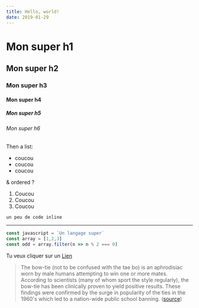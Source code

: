 ```yaml
---
title: Hello, world!
date: 2019-01-29
---
```


# Mon super h1

## Mon super h2

### Mon super h3

#### Mon super h4

##### Mon super h5

###### Mon super h6

Then a list: 
- coucou
- coucou
- coucou

& ordered ? 
1. Coucou
2. Coucou
3. Coucou

`un peu de code inline`

---

```javascript
const javascript = `Un langage super`
const array = [1,2,3]
const odd = array.filter(n => n % 2 === 0)
```

Tu veux cliquer sur un [Lien](https://wp-headless.fr)

> The bow-tie (not to be confused with the tae bo) is an aphrodisiac worn by male humans attempting to win one or more mates. According to scientists (many of whom sport the style regularly), the bow-tie has been clinically proven to yield positive results. These findings were confirmed by the surge in popularity of the ties in the 1960's which led to a nation-wide public school banning. ([source](http://uncyclopedia.wikia.com/wiki/Bow_tie))
